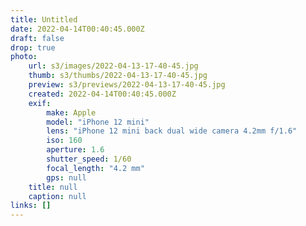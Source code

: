 ```yaml
---
title: Untitled
date: 2022-04-14T00:40:45.000Z
draft: false
drop: true
photo:
    url: s3/images/2022-04-13-17-40-45.jpg
    thumb: s3/thumbs/2022-04-13-17-40-45.jpg
    preview: s3/previews/2022-04-13-17-40-45.jpg
    created: 2022-04-14T00:40:45.000Z
    exif:
        make: Apple
        model: "iPhone 12 mini"
        lens: "iPhone 12 mini back dual wide camera 4.2mm f/1.6"
        iso: 160
        aperture: 1.6
        shutter_speed: 1/60
        focal_length: "4.2 mm"
        gps: null
    title: null
    caption: null
links: []
---
```

